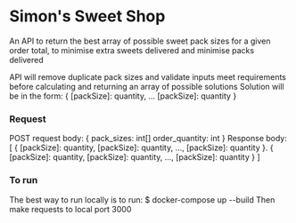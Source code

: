 # Simon's Sweet Shop

An API to return the best array of possible sweet pack sizes for a given order total, to minimise extra sweets delivered and minimise packs delivered

API will remove duplicate pack sizes and validate inputs meet requirements before calculating and returning an array of possible solutions
Solution will be in the form:
{
  [packSize]: quantity,
  ...
  [packSize]: quantity
}

### Request
POST request body:
{
  pack_sizes: int[]
  order_quantity: int
}
Response body:
[
  {
    [packSize]: quantity,
    [packSize]: quantity,
    ...,
    [packSize]: quantity
  }.
  {
    [packSize]: quantity,
    [packSize]: quantity,
    ...,
    [packSize]: quantity
  }
]

### To run
The best way to run locally is to run:
$ docker-compose up --build
Then make requests to local port 3000